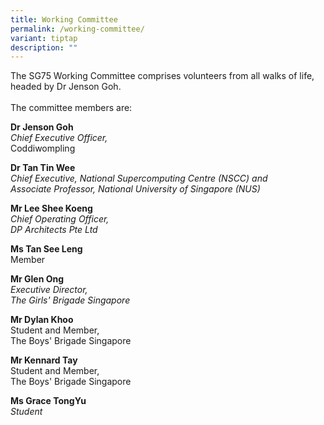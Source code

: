 ```yaml
---
title: Working Committee
permalink: /working-committee/
variant: tiptap
description: ""
---
```

<p>The SG75 Working Committee comprises volunteers from all walks of life,
headed by Dr Jenson Goh.
<br>
<br>The committee members are:</p>
<p><strong>Dr Jenson Goh<br></strong><em>Chief Executive Officer,&nbsp;<br></em>Coddiwompling</p>
<p><strong>Dr Tan Tin Wee</strong>
<br><em>Chief Executive,&nbsp;National Supercomputing Centre (NSCC) and&nbsp;<br>Associate Professor,&nbsp;National University of Singapore (NUS)</em>
</p>
<p><strong>Mr Lee Shee Koeng</strong>
<br><em>Chief Operating Officer,&nbsp;<br>DP Architects Pte Ltd</em>
</p>
<p><strong>Ms Tan See Leng</strong>
<br>Member</p>
<p><strong>Mr Glen Ong</strong>
<br><em>Executive Director,&nbsp;<br>The Girls' Brigade Singapore</em>
</p>
<p><strong>Mr Dylan Khoo<br></strong>Student and Member,&nbsp;
<br>The Boys' Brigade Singapore</p>
<p><strong>Mr Kennard Tay</strong>
<br>Student and Member,&nbsp;
<br>The Boys' Brigade Singapore</p>
<p><strong>Ms Grace TongYu<br></strong><em>Student</em>
</p>
<p></p>